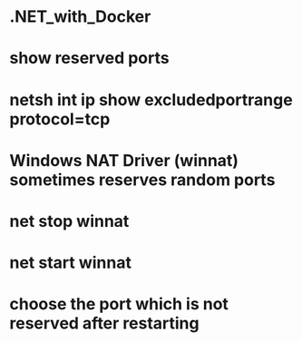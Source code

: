 # .NET_with_Docker

# show reserved ports
# netsh int ip show excludedportrange protocol=tcp

# Windows NAT Driver (winnat) sometimes reserves random ports
# net stop winnat
# net start winnat
# choose the port which is not reserved after restarting